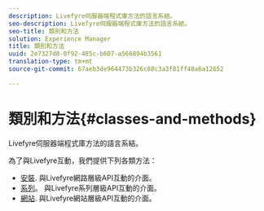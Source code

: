 ```yaml
---
description: Livefyre伺服器端程式庫方法的語言系結。
seo-description: Livefyre伺服器端程式庫方法的語言系結。
seo-title: 類別和方法
solution: Experience Manager
title: 類別和方法
uuid: 2e7327d8-0f92-485c-b607-a566894b3561
translation-type: tm+mt
source-git-commit: 67aeb3de964473b326c88c3a3f81ff48a6a12652

---
```



# 類別和方法{#classes-and-methods}

Livefyre伺服器端程式庫方法的語言系結。

為了與Livefyre互動，我們提供下列各類方法：

* [安裝](../c-installing-libraries/c-installing-libraries.md). 與Livefyre網路層級API互動的介面。
* [系列](../c-installing-libraries/c-collection-methods.md#c_collection_methods)。 與Livefyre系列層級API互動的介面。
* [網站](../c-installing-libraries/c-site-methods.md#c_site_methods). 與Livefyre網站層級API互動的介面。

